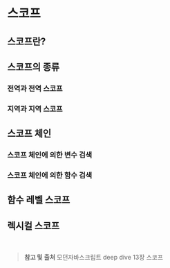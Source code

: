 # 스코프

## 스코프란?

## 스코프의 종류

### 전역과 전역 스코프

### 지역과 지역 스코프

## 스코프 체인

### 스코프 체인에 의한 변수 검색

### 스코프 체인에 의한 함수 검색

## 함수 레벨 스코프

## 렉시컬 스코프

<br/>

> **참고 및 출처**
> 모던자바스크립트 deep dive 13장 스코프
